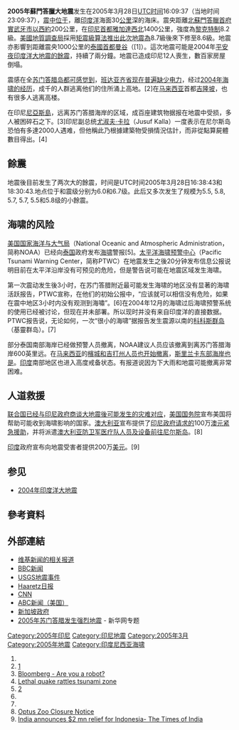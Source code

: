 **2005年蘇門答臘大地震**发生在2005年3月28日[UTC时间](https://zh.wikipedia.org/wiki/UTC "wikilink")16:09:37（当地时间23:09:37），[震中位于](https://zh.wikipedia.org/wiki/震中 "wikilink")，離[印度洋](../Page/印度洋.md "wikilink")海面30[公里](../Page/公里.md "wikilink")深的海床。震央距離[北蘇門答臘首府](https://zh.wikipedia.org/wiki/北蘇門答臘 "wikilink")[實武牙市以西約](https://zh.wikipedia.org/wiki/實武牙 "wikilink")200公里，在[印尼首都](../Page/印度尼西亚.md "wikilink")[雅加達西北](https://zh.wikipedia.org/wiki/雅加達 "wikilink")1400公里，強度為[黎克特制](https://zh.wikipedia.org/wiki/黎克特制 "wikilink")8.2級。[美國地質調查局](../Page/美國地質調查局.md "wikilink")採用[矩震級算法推出此次地震為](https://zh.wikipedia.org/wiki/矩震級 "wikilink")8.7級後來下修至8.6級。地震亦影響到距離震央1000公里的[泰國首都](https://zh.wikipedia.org/wiki/泰國 "wikilink")[曼谷](../Page/曼谷.md "wikilink")（\[1\]）。這次地震可能是2004年[平安夜](https://zh.wikipedia.org/wiki/平安夜 "wikilink")[印度洋大地震的餘震](https://zh.wikipedia.org/wiki/2004年印度洋大地震 "wikilink")，持續了兩分鐘。地震已造成印尼12人喪生，數百家房屋倒塌。

震感在全[苏门答腊岛都可感觉到](https://zh.wikipedia.org/wiki/苏门答腊 "wikilink")，[班达亚齐省现在普遍缺少电力](https://zh.wikipedia.org/wiki/班达亚齐省 "wikilink")，经过[2004年海啸的经历](https://zh.wikipedia.org/wiki/2004年印度洋大地震 "wikilink")，成千的人群逃离他们的住所涌上高地。\[2\]在[马来西亚](../Page/马来西亚.md "wikilink")首都[吉隆坡](../Page/吉隆坡.md "wikilink")，也有很多人逃离高楼。

在印尼[尼亞斯島](../Page/尼亞斯島.md "wikilink")，远离苏门答腊海岸的区域，成百座建筑物据报在地震中受损，多人被困碎石之下。\[3\]印尼副总统[尤淑夫·卡拉](https://zh.wikipedia.org/wiki/尤淑夫·卡拉 "wikilink")（Jusuf Kalla）一度表示在尼尔斯岛恐怕有多達2000人遇难，但他稱此乃根據建築物受損情況估計，而非從點算屍體數目得出。\[4\]

## 餘震

地震後目前发生了两次大的餘震，时间是UTC时间2005年3月28日16:38:43和18:30:43.地点位于和震级分别为6.0和6.7级。此后又多次发生了规模为5.5, 5.8, 5.7, 5.7, 5.5和5.8级的小餘震。

## 海啸的风险

[美国](../Page/美国.md "wikilink")[国家海洋与大气局](https://zh.wikipedia.org/wiki/国家海洋与大气局 "wikilink")（National Oceanic and Atmospheric Administration，简称NOAA）已经向[泰国](../Page/泰国.md "wikilink")政府发布[海啸](../Page/海啸.md "wikilink")警报\[5\]。[太平洋海啸预警中心](https://zh.wikipedia.org/wiki/太平洋海啸预警中心 "wikilink")（Pacific Tsunami Warning Center，简称PTWC）在地震发生之後20分钟发布信息公报说明目前在太平洋沿岸没有可预见的危险，但是警告说可能在地震区域发生海啸。

第一次震动发生後3小时，在苏门答腊附近最可能发生海啸的地区没有显著的海啸活跃报告，PTWC宣称，在他们的初始公报中，“应该就可以相信没有危险，如果在震中地区3小时内没有观测到海嘯”。\[6\]在2004年12月的海啸过后海啸预警系统的使用已经被讨论，但现在并未部署。所以现时并没有来自印度洋的直接数据。PTWC报告说，无论如何，一次“很小的海啸”据报告发生震源以南的[科科斯群岛](https://zh.wikipedia.org/wiki/科科斯群岛 "wikilink")（基靈群岛）。\[7\]

部分泰国南部海岸已经做预警人员撤离，NOAA建议人员应该撤离到离苏门答腊海岸600英里远。在[马来西亚](../Page/马来西亚.md "wikilink")的[檳城和](https://zh.wikipedia.org/wiki/檳城 "wikilink")[吉打州人员也开始撤离](https://zh.wikipedia.org/wiki/吉打州 "wikilink")，[斯里兰卡东部海岸也是](https://zh.wikipedia.org/wiki/斯里兰卡 "wikilink")。[印度](../Page/印度.md "wikilink")南部地区也进入高度戒备状态。有报道说因为下大雨和地震可能撤离非常困难。

## 人道救援

[联合国已经与印尼政府商谈大地震後可能发生的灾难对应](https://zh.wikipedia.org/wiki/联合国 "wikilink")，[美国国务院](../Page/美国国务院.md "wikilink")宣布美国将帮助可能收到海啸影响的国家。[澳大利亚](../Page/澳大利亚.md "wikilink")宣布提供了[印尼政府请求的](../Page/印度尼西亚.md "wikilink")100万[澳元紧急援助](https://zh.wikipedia.org/wiki/澳元 "wikilink")，并将派遣[澳大利亚防卫军医疗队人员及设备前往尼尔斯岛](https://zh.wikipedia.org/wiki/澳大利亚防卫军 "wikilink")。\[8\]

[印度](../Page/印度.md "wikilink")政府宣布向地震受害者提供200万[美元](../Page/美元.md "wikilink")。\[9\]

## 参见

  - [2004年印度洋大地震](https://zh.wikipedia.org/wiki/2004年印度洋大地震 "wikilink")

## 參考資料

## 外部連結

  - [维基新闻的相关报道](http://en.wikinews.org/wiki/Magnitude_8.7_earthquake_hits_Northern_Sumatra%2C_Indonesia)
  - [BBC新闻](http://news.bbc.co.uk/1/hi/world/asia-pacific/4388579.stm)
  - [USGS地震事件](https://web.archive.org/web/20050330035739/http://earthquake.usgs.gov/eqinthenews/2005/usweax/)
  - [Haaretz日报](https://web.archive.org/web/20050330061449/http://www.haaretzdaily.com/hasen/spages/557900.html)
  - [CNN](http://edition.cnn.com/2005/WORLD/asiapcf/03/28/indonesia.quake/index.html)
  - [ABC新闻（美国）](http://abcnews.go.com/International/wireStory?id=619658)
  - [新加坡政府](https://web.archive.org/web/20061006094128/http://app.nea.gov.sg/cms/htdocs/article.asp?pid=1198)
  - [2005年苏门答腊发生强烈地震](http://www.xinhuanet.com/world/zt050301/) - 新华网专题

[Category:2005年印尼](https://zh.wikipedia.org/wiki/Category:2005年印尼 "wikilink") [Category:印尼地震](https://zh.wikipedia.org/wiki/Category:印尼地震 "wikilink") [Category:2005年3月](https://zh.wikipedia.org/wiki/Category:2005年3月 "wikilink") [Category:2005年地震](https://zh.wikipedia.org/wiki/Category:2005年地震 "wikilink") [Category:印度尼西亚海啸](https://zh.wikipedia.org/wiki/Category:印度尼西亚海啸 "wikilink")

1.
2.  [1](http://sfgate.com/cgi-bin/article.cgi?f=/n/a/2005/03/28/international/i100339S46.DTL)
3.  [Bloomberg - Are you a robot?](http://www.businessweek.com/ap/financialnews/D8945ISG1.htm?campaign_id=apn_home_down)
4.  [Lethal quake rattles tsunami zone](http://news.bbc.co.uk/2/hi/asia-pacific/4388579.stm)
5.  [2](http://www.prh.noaa.gov/ptwc/wmsg)
6.
7.
8.  [Optus Zoo Closure Notice](http://www.optusnet.com.au/news/story/abc/20050329/20/international/1333687.inp)
9.  [India announces $2 mn relief for Indonesia- The Times of India](https://web.archive.org/web/20050331071014/http://timesofindia.indiatimes.com/articleshow/1064806.cms)